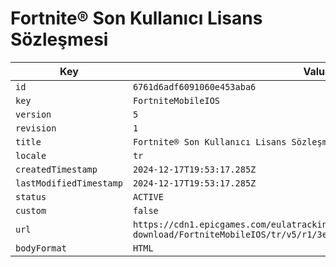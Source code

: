 # Fortnite® Son Kullanıcı Lisans Sözleşmesi

| Key | Value |
| --- | ----- |
| `id` | `6761d6adf6091060e453aba6` |
| `key` | `FortniteMobileIOS` |
| `version` | `5` |
| `revision` | `1` |
| `title` | `Fortnite® Son Kullanıcı Lisans Sözleşmesi` |
| `locale` | `tr` |
| `createdTimestamp` | `2024-12-17T19:53:17.285Z` |
| `lastModifiedTimestamp` | `2024-12-17T19:53:17.285Z` |
| `status` | `ACTIVE` |
| `custom` | `false` |
| `url` | `https://cdn1.epicgames.com/eulatracking-download/FortniteMobileIOS/tr/v5/r1/3eebf7bbec64509fc5d187c44a0becbc.pdf` |
| `bodyFormat` | `HTML` |
